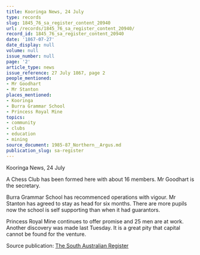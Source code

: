 ```yaml
---
title: Kooringa News, 24 July
type: records
slug: 1845_76_sa_register_content_20940
url: /records/1845_76_sa_register_content_20940/
record_id: 1845_76_sa_register_content_20940
date: '1867-07-27'
date_display: null
volume: null
issue_number: null
page: '2'
article_type: news
issue_reference: 27 July 1867, page 2
people_mentioned:
- Mr Goodhart
- Mr Stanton
places_mentioned:
- Kooringa
- Burra Grammar School
- Princess Royal Mine
topics:
- community
- clubs
- education
- mining
source_document: 1985-87_Northern__Argus.md
publication_slug: sa-register
---
```


Kooringa News, 24 July

A Chess Club has been formed here with about 16 members.  Mr Goodhart is the secretary.

Burra Grammar School has recommenced operations with vigour.  Mr Stanton has agreed to stay as head for six months.  There are more pupils now the school is self supporting than when it had guarantors.

Princess Royal Mine continues to offer promise and 25 men are at work.  Another discovery was made last Tuesday.  It is a great pity that capital cannot be found for the venture.

Source publication: [The South Australian Register](/publications/sa-register/)
